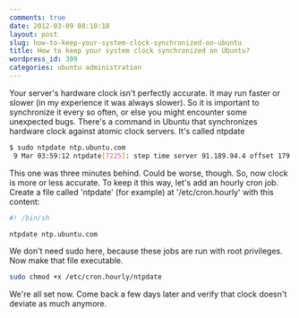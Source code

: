```yaml
---
comments: true
date: 2012-03-09 08:10:18
layout: post
slug: how-to-keep-your-system-clock-synchronized-on-ubuntu
title: How to keep your system clock synchronized on Ubuntu?
wordpress_id: 309
categories: ubuntu administration
---
```


Your server's hardware clock isn't perfectly accurate. It may run faster or slower (in my experience it was always slower). So it is important to synchronize it every so often, or else you might encounter some unexpected bugs. There's a command in Ubuntu that synchronizes hardware clock against atomic clock servers. It's called ntpdate

``` bash
$ sudo ntpdate ntp.ubuntu.com
 9 Mar 03:59:12 ntpdate[7225]: step time server 91.189.94.4 offset 179.440440 sec
```
    
This one was three minutes behind. Could be worse, though. So, now clock is more or less accurate. To keep it this way, let's add an hourly cron job. Create a file called 'ntpdate' (for example) at '/etc/cron.hourly' with this content:

``` bash
#! /bin/sh

ntpdate ntp.ubuntu.com
```

We don't need sudo here, because these jobs are run with root privileges. Now make that file executable.

``` bash
sudo chmod +x /etc/cron.hourly/ntpdate
```

We're all set now. Come back a few days later and verify that clock doesn't deviate as much anymore.




